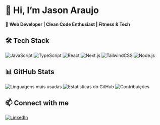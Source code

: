 # 👋 Hi, I’m Jason Araujo

🚀 **Web Developer | Clean Code Enthusiast | Fitness & Tech**

## 🛠️ Tech Stack
![JavaScript](https://img.shields.io/badge/JavaScript-F7DF1E?style=flat&logo=javascript&logoColor=black)
![TypeScript](https://img.shields.io/badge/TypeScript-3178C6?style=flat&logo=typescript&logoColor=white)
![React](https://img.shields.io/badge/React-20232A?style=flat&logo=react&logoColor=61DAFB)
![Next.js](https://img.shields.io/badge/Next.js-000000?style=flat&logo=next.js&logoColor=white)
![TailwindCSS](https://img.shields.io/badge/TailwindCSS-06B6D4?style=flat&logo=tailwindcss&logoColor=white)
![Node.js](https://img.shields.io/badge/Node.js-339933?style=flat&logo=node.js&logoColor=white)

## 📊 GitHub Stats
![Linguagens mais usadas](https://github-readme-stats.vercel.app/api/top-langs/?username=JasonAraujo1&layout=compact&theme=tokyonight&bg_color=000000&width=400)
![Estatísticas do GitHub](https://github-readme-stats.vercel.app/api?username=JasonAraujo1&show_icons=true&theme=tokyonight&bg_color=000000&width=400)
![Contribuições](https://github-readme-activity-graph.vercel.app/graph?username=JasonAraujo1&theme=dracula)

## 📫 Connect with me
[![LinkedIn](https://img.shields.io/badge/LinkedIn-0077B5?style=flat&logo=linkedin&logoColor=white)](https://www.linkedin.com/in/araujojason)

